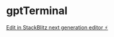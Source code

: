 # gptTerminal

[Edit in StackBlitz next generation editor ⚡️](https://stackblitz.com/~/github.com/kouichinagata/gptTerminal)